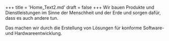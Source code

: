 +++
title = 'Home_Text2.md'
draft = false
+++
Wir bauen Produkte und Dienstleistungen im Sinne der Menschheit und der Erde und sorgen dafür, dass es auch andere tun.

Das machen wir durch die Erstellung von Lösungen für konforme Software- und Hardwareentwicklung.